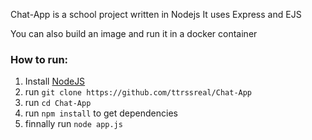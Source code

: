 Chat-App is a school project written in Nodejs
It uses Express and EJS

You can also build an image and run it in a docker container

### How to run:
1. Install [NodeJS](https://nodejs.org/en/)
2. run `git clone https://github.com/ttrssreal/Chat-App`
3. run `cd Chat-App`
4. run `npm install` to get dependencies
5. finnally run `node app.js`
